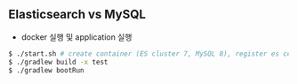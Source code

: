 ## Elasticsearch vs MySQL

- docker 실행 및 application 실행

```bash
$ ./start.sh # create container (ES cluster 7, MySQL 8), register es cert
$ ./gradlew build -x test
$ ./gradlew bootRun
```
